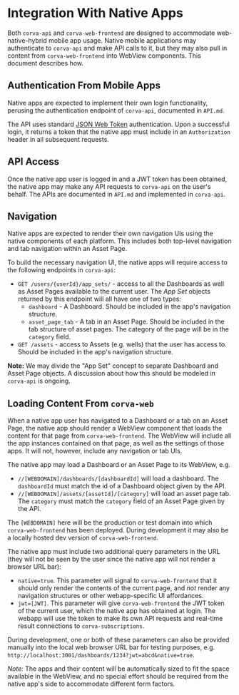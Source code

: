 # Integration With Native Apps

Both `corva-api` and `corva-web-frontend` are designed to accommodate web-native-hybrid mobile app usage. Native mobile applications may authenticate to `corva-api` and make API calls to it, but they may also pull in content from `corva-web-frontend` into WebView components. This document describes how.

## Authentication From Mobile Apps

Native apps are expected to implement their own login  functionality, perusing the authentication endpoint of `corva-api`, documented in `API.md`. 

The API uses standard [JSON Web Token](https://jwt.io/) authentication. Upon a successful login, it returns a token that the native app must include in an `Authorization` header in all subsequent requests.

## API Access

Once the native app user is logged in and a JWT token has been obtained, the native app may make any API requests to `corva-api` on the user's behalf. The APIs are documented in `API.md` and implemented in `corva-api`.

## Navigation

Native apps are expected to render their own navigation UIs using the native components of each platform. This includes both top-level navigation and tab navigation within an Asset Page.

To build the necessary navigation UI, the native apps will require access to the following endpoints in `corva-api`:

* `GET /users/{userId}/app_sets/` - access to all the Dashboards as well as Asset Pages available to the current user. The *App Set* objects returned by this endpoint will all have one of two types:
   * `dashboard` - A Dashboard. Should be included in the app's navigation structure.
   * `asset_page_tab` - A tab in an Asset Page. Should be included in the tab structure of asset pages. The category of the page will be in the `category` field.
* `GET /assets` - access to Assets (e.g. wells) that the user has access to. Should be included in the app's navigation structure.

**Note:** We may divide the "App Set" concept to separate Dashboard and Asset Page objects. A discussion about how this should be modeled in `corva-api` is ongoing.

## Loading Content From `corva-web`

When a native app user has navigated to a Dashboard or a tab on an Asset Page, the native app should render a WebView component that loads the content for that page from `corva-web-frontend`. The WebView will include all the app instances contained on that page, as well as the settings of those apps. It will not, however, include any navigation or tab UIs.

The native app may load a Dashboard or an Asset Page to its WebView, e.g.

* `//[WEBDOMAIN]/dashboards/[dashboardId]` will load a dashboard. The `dashboardId` must match the id of a Dashboard object given by the API.
* `//[WEBDOMAIN]/assets/[assetId]/[category]` will load an asset page tab. The `category` must match the `category` field of an Asset Page given by the API.

The `[WEBDOMAIN]` here will be the production or test domain into which `corva-web-frontend` has been deployed. During development it may also be a locally hosted dev version of `corva-web-frontend`.

The native app must include two additional query parameters in the URL (they will not be seen by the user since the native app will not render a browser URL bar):

* `native=true`. This parameter will signal to `corva-web-frontend` that it should only render the contents of the current page, and *not* render any navigation structures or other webapp-specific UI affordances.
* `jwt=[JWT]`. This parameter will give `corva-web-frontend` the JWT token of the current user, which the native app has obtained at login. The webapp will use the token to make its own API requests and real-time result connections to `corva-subscriptions`.

During development, one or both of these parameters can also be provided manually into the local web browser URL bar for testing purposes, e.g. `http://localhost:3001/dashboards/1234?jwt=abcd&native=true`.

*Note:* The apps and their content will be automatically sized to fit the space available in the WebView, and no special effort should be required from the native app's side to accommodate different form factors.

